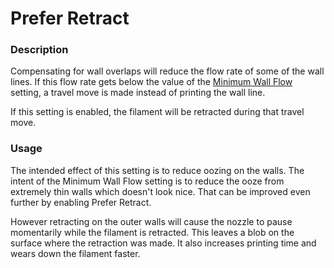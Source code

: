 Prefer Retract
====
### **Description**
Compensating for wall overlaps will reduce the flow rate of some of the wall lines. If this flow rate gets below the value of the [Minimum Wall Flow](wall_min_flow.md) setting, a travel move is made instead of printing the wall line.

If this setting is enabled, the filament will be retracted during that travel move.

### **Usage**
The intended effect of this setting is to reduce oozing on the walls. The intent of the Minimum Wall Flow setting is to reduce the ooze from extremely thin walls which doesn't look nice. That can be improved even further by enabling Prefer Retract.

However retracting on the outer walls will cause the nozzle to pause momentarily while the filament is retracted. This leaves a blob on the surface where the retraction was made. It also increases printing time and wears down the filament faster.